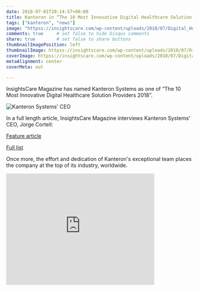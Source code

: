 ```yaml
---
date: 2018-07-01T20:14:57+00:00
title: Kanteron in “The 10 Most Innovative Digital Healthcare Solution Providers 2018”
tags: ["kanteron", "news"]
image: "httpss://insightscare.com/wp-content/uploads/2018/07/Digital_Healthcare_Logo.jpg"
comments: true     # set false to hide Disqus comments
share: true        # set false to share buttons
thumbnailImagePosition: left
thumbnailImage: httpss://insightscare.com/wp-content/uploads/2018/07/Digital_Healthcare_Logo.jpg
coverImage: httpss://insightscare.com/wp-content/uploads/2018/07/Digital_Healthcare_Logo.jpg
metaAlignment: center
coverMeta: out

---
```

InsightsCare Magazine has named Kanteron Systems as one of “The 10 Most Innovative Digital Healthcare Solution Providers 2018”.

<!--more-->

![Kanteron Systems' CEO](httpss://insightscare.com/wp-content/uploads/2018/07/Jorge_Cortell__CEO___Founder__Kanteron_Systems.jpg)

In a full length article, InsightsCare Magazine interviews Kanteron Systems' CEO, Jorge Cortell:

[Feature article](httpss://insightscare.com/kanteron-systems-incredible-precision-medicine-diagnostic-platform/)

[Full list](httpss://insightscare.com/the-10-most-innovative-digital-healthcare-solution-providers-2018-july2018/)

Once more, the effort and dedication of Kanteron's exceptional team places the company at the top of its industry, worldwide.

<iframe frameborder="0"  width="400" height="300"  title="" src="https://magazines.insightscare.com/The-10-Most-Innovative-Digital-Healthcare-Solution-Providers-2018-July2018/#page=37" type="text/html" scrolling="no" marginwidth="0" marginheight="0" allowFullScreen></iframe>
